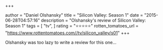 +++

author = "Daniel Olshansky"
title = "Silicon Valley: Season 1"
date = "2015-06-28T04:57:16"
description = "Olshansky's review of Silicon Valley: Season 1"
tags = [
    "tv",
]
rating = "⭐⭐⭐⭐⭐"
rotten_tomatoes_url = "https://www.rottentomatoes.com//tv/silicon_valley/s01"
+++

Olshansky was too lazy to write a review for this one...

